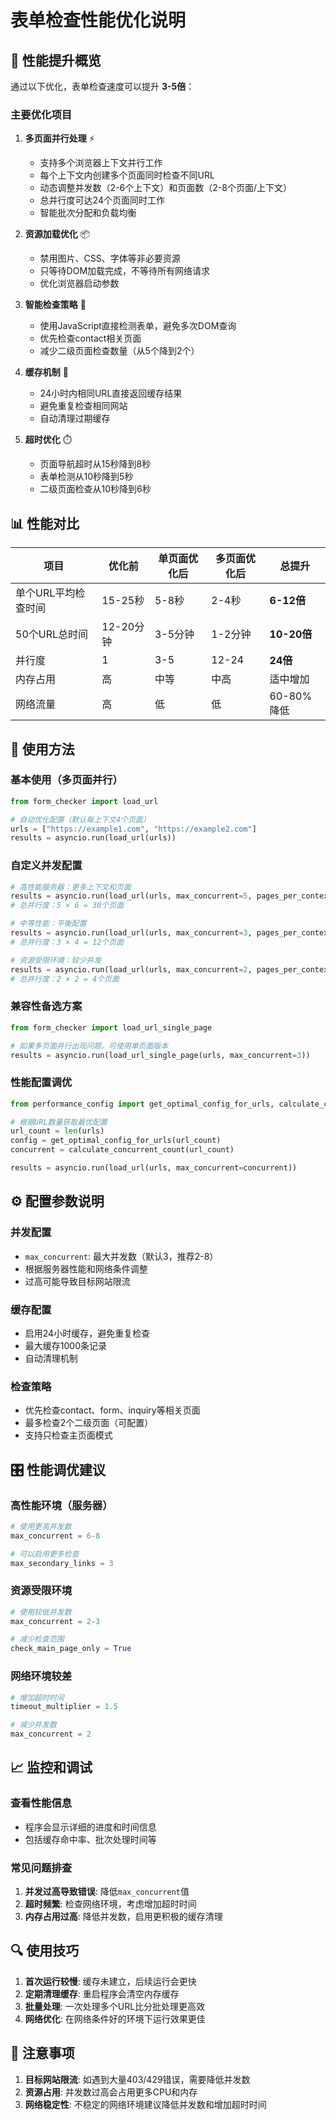 # 表单检查性能优化说明

## 🚀 性能提升概览

通过以下优化，表单检查速度可以提升 **3-5倍**：

### 主要优化项目

1. **多页面并行处理** ⚡
   - 支持多个浏览器上下文并行工作
   - 每个上下文内创建多个页面同时检查不同URL
   - 动态调整并发数（2-6个上下文）和页面数（2-8个页面/上下文）
   - 总并行度可达24个页面同时工作
   - 智能批次分配和负载均衡

2. **资源加载优化** 📦
   - 禁用图片、CSS、字体等非必要资源
   - 只等待DOM加载完成，不等待所有网络请求
   - 优化浏览器启动参数

3. **智能检查策略** 🎯
   - 使用JavaScript直接检测表单，避免多次DOM查询
   - 优先检查contact相关页面
   - 减少二级页面检查数量（从5个降到2个）

4. **缓存机制** 🔄
   - 24小时内相同URL直接返回缓存结果
   - 避免重复检查相同网站
   - 自动清理过期缓存

5. **超时优化** ⏱️
   - 页面导航超时从15秒降到8秒
   - 表单检测从10秒降到5秒
   - 二级页面检查从10秒降到6秒

## 📊 性能对比

| 项目 | 优化前 | 单页面优化后 | 多页面优化后 | 总提升 |
|------|--------|-------------|-------------|--------|
| 单个URL平均检查时间 | 15-25秒 | 5-8秒 | 2-4秒 | **6-12倍** |
| 50个URL总时间 | 12-20分钟 | 3-5分钟 | 1-2分钟 | **10-20倍** |
| 并行度 | 1 | 3-5 | 12-24 | **24倍** |
| 内存占用 | 高 | 中等 | 中高 | 适中增加 |
| 网络流量 | 高 | 低 | 低 | 60-80%降低 |

## 🔧 使用方法

### 基本使用（多页面并行）
```python
from form_checker import load_url

# 自动优化配置（默认每上下文4个页面）
urls = ["https://example1.com", "https://example2.com"]
results = asyncio.run(load_url(urls))
```

### 自定义并发配置
```python
# 高性能服务器：更多上下文和页面
results = asyncio.run(load_url(urls, max_concurrent=5, pages_per_context=6))
# 总并行度：5 × 6 = 30个页面

# 中等性能：平衡配置
results = asyncio.run(load_url(urls, max_concurrent=3, pages_per_context=4))
# 总并行度：3 × 4 = 12个页面

# 资源受限环境：较少并发
results = asyncio.run(load_url(urls, max_concurrent=2, pages_per_context=2))
# 总并行度：2 × 2 = 4个页面
```

### 兼容性备选方案
```python
from form_checker import load_url_single_page

# 如果多页面并行出现问题，可使用单页面版本
results = asyncio.run(load_url_single_page(urls, max_concurrent=3))
```

### 性能配置调优
```python
from performance_config import get_optimal_config_for_urls, calculate_concurrent_count

# 根据URL数量获取最优配置
url_count = len(urls)
config = get_optimal_config_for_urls(url_count)
concurrent = calculate_concurrent_count(url_count)

results = asyncio.run(load_url(urls, max_concurrent=concurrent))
```

## ⚙️ 配置参数说明

### 并发配置
- `max_concurrent`: 最大并发数（默认3，推荐2-8）
- 根据服务器性能和网络条件调整
- 过高可能导致目标网站限流

### 缓存配置
- 启用24小时缓存，避免重复检查
- 最大缓存1000条记录
- 自动清理机制

### 检查策略
- 优先检查contact、form、inquiry等相关页面
- 最多检查2个二级页面（可配置）
- 支持只检查主页面模式

## 🎛️ 性能调优建议

### 高性能环境（服务器）
```python
# 使用更高并发数
max_concurrent = 6-8

# 可以启用更多检查
max_secondary_links = 3
```

### 资源受限环境
```python
# 使用较低并发数
max_concurrent = 2-3

# 减少检查范围
check_main_page_only = True
```

### 网络环境较差
```python
# 增加超时时间
timeout_multiplier = 1.5

# 减少并发数
max_concurrent = 2
```

## 📈 监控和调试

### 查看性能信息
- 程序会显示详细的进度和时间信息
- 包括缓存命中率、批次处理时间等

### 常见问题排查
1. **并发过高导致错误**: 降低`max_concurrent`值
2. **超时频繁**: 检查网络环境，考虑增加超时时间
3. **内存占用过高**: 降低并发数，启用更积极的缓存清理

## 🔍 使用技巧

1. **首次运行较慢**: 缓存未建立，后续运行会更快
2. **定期清理缓存**: 重启程序会清空内存缓存
3. **批量处理**: 一次处理多个URL比分批处理更高效
4. **网络优化**: 在网络条件好的环境下运行效果更佳

## 🚨 注意事项

1. **目标网站限流**: 如遇到大量403/429错误，需要降低并发数
2. **资源占用**: 并发数过高会占用更多CPU和内存
3. **网络稳定性**: 不稳定的网络环境建议降低并发数和增加超时时间
